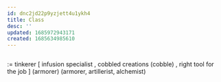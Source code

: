 ```yaml
---
id: dnc2jd22p9yzjett4u1ykh4
title: Class
desc: ''
updated: 1685972943171
created: 1685634985610
---
```


```json

```

:= tinkerer
  [ infusion specialist
  , cobbled creations (cobble)
  , right tool for the job
  ] (armorer)
(armorer, artillerist, alchemist)